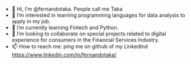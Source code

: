 - 👋 Hi, I’m @fernandotaka. People call me Taka
- 👀 I’m interested in learning programming languages for data analysis to apply in my job. 
- 🌱 I’m currently learning Fintech and Python. 
- 💞️ I’m looking to collaborate on special projects related to digital experience for consumers in the Financial Services Industry.
- 📫 How to reach me: ping me on github of my LinkedInd https://www.linkedin.com/in/fernandotaka/

<!---
fernandotaka/fernandotaka is a ✨ special ✨ repository because its `README.md` (this file) appears on your GitHub profile.
You can click the Preview link to take a look at your changes.
--->
